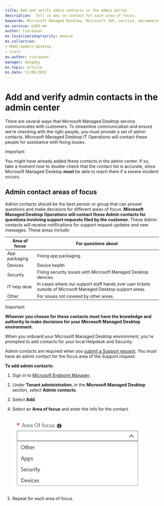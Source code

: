 ```yaml
---
title: Add and verify admin contacts in the Admin portal 
description:  Tell us who to contact for each area of focus.
keywords: Microsoft Managed Desktop, Microsoft 365, service, documentation
ms.service: m365-md
author: tiaraquan
ms.localizationpriority: medium
ms.collection: 
- M365-modern-desktop
- tier2
ms.author: tiaraquan
manager: dougeby
ms.topic: article
ms.date: 12/06/2022
---
```


# Add and verify admin contacts in the admin center

There are several ways that Microsoft Managed Desktop service communicates with customers. To streamline communication and ensure we're checking with the right people, you must provide a set of admin contacts. Microsoft Managed Desktop IT Operations will contact these people for assistance with fixing issues.

> [!IMPORTANT]
> You might have already added these contacts in the admin center. If so, take a moment now to double-check that the contact list is accurate, since Microsoft Managed Desktop **must** be able to reach them if a severe incident occurs.

## Admin contact areas of focus

Admin contacts should be the best person or group that can answer questions and make decisions for different areas of focus. **Microsoft Managed Desktop Operations will contact these Admin contacts for questions involving support requests filed by the customer.** These Admin contacts will receive notifications for support request updates and new messages. These areas include:

| Area of focus | For questions about |
| ----- | ----- |
| App packaging | Fixing app packaging. |
| Devices | Device health |
| Security | Fixing security issues with Microsoft Managed Desktop devices. |
| IT help desk | In cases where our support staff hands over user tickets outside of Microsoft Managed Desktop support areas. |
| Other | For issues not covered by other areas. |

> [!IMPORTANT]
> **Whoever you choose for these contacts must have the knowledge and authority to make decisions for your Microsoft Managed Desktop environment.**

When you onboard your Microsoft Managed Desktop environment, you're prompted to add contacts for your local Helpdesk and Security.

Admin contacts are required when you [submit a Support request](../operate/support-request.md). You must have an admin contact for the focus area of the Support request.

**To add admin contacts:**

1. Sign in to [Microsoft Endpoint Manager](https://endpoint.microsoft.com).
1. Under **Tenant administration**, in the **Microsoft Managed Desktop** section, select **Admin contacts**.
1. Select **Add**.
1. Select an **Area of focus** and enter the info for the contact.

    ![the list of areas of focus, such as Other, Apps, and Security.](../media/areaoffocus.png)

1. Repeat for each area of focus.
